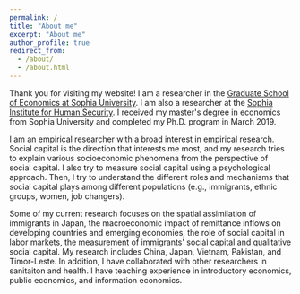 ```yaml
---
permalink: /
title: "About me"
excerpt: "About me"
author_profile: true
redirect_from: 
  - /about/
  - /about.html
---
```


Thank you for visiting my website! I am a researcher in the [Graduate School of Economics at Sophia University](https://dept.sophia.ac.jp/econ/eng/). I am also a researcher at the [Sophia Institute for Human Security](https://dept.sophia.ac.jp/is/sihs/eng/). I received my master's degree in economics from Sophia University and completed my Ph.D. program in March 2019.

I am an empirical researcher with a broad interest in empirical research. Social capital is the direction that interests me most, and my research tries to explain various socioeconomic phenomena from the perspective of social capital. I also try to measure social capital using a psychological approach. Then, I try to understand the different roles and mechanisms that social capital plays among different populations (e.g., immigrants, ethnic groups, women, job changers).

Some of my current research focuses on the spatial assimilation of immigrants in Japan, the macroeconomic impact of remittance inflows on developing countries and emerging economies, the role of social capital in labor markets, the measurement of immigrants' social capital and qualitative social capital. My research includes China, Japan, Vietnam, Pakistan, and Timor-Leste. In addition, I have collaborated with other researchers in sanitaiton and health. I have teaching experience in introductory economics, public economics, and information economics.

